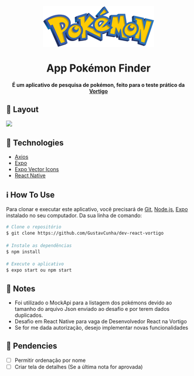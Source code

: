 <h1 align="center">
    <img src="./src/images/pokemon-logo.png" />
    <br>
    <br>
    App Pokémon Finder
</h1>

<h4 align="center">
  É um aplicativo de pesquisa de pokémon, feito para o teste prático da <a href="https://vortigo.digital/">Vortigo</a>
  <br>
</h4>

## :page_facing_up: Layout
<img src="https://vortigo.blob.core.windows.net/files/pokemon/assets/layout-ios.png"/>

## :rocket: Technologies
-  [Axios](https://github.com/axios/axios)
-  [Expo](https://expo.io/)
-  [Expo Vector Icons](https://github.com/expo/vector-icons)
-  [React Native](http://facebook.github.io/react-native/)

## :information_source: How To Use

Para clonar e executar este aplicativo, você precisará de [Git](https://git-scm.com), [Node.js](https://nodejs.org/en/), [Expo](https://expo.io/) instalado no seu computador. Da sua linha de comando:

```bash
# Clone o repositório
$ git clone https://github.com/GustavCunha/dev-react-vortigo

# Instale as dependências
$ npm install

# Execute o aplicativo
$ expo start ou npm start
```

## :scroll: Notes
- Foi utilizado o MockApi para a listagem dos pokémons devido ao tamanho do arquivo Json enviado ao desafio e por terem dados duplicados.
- Desafio em React Native para vaga de Desenvolvedor React na Vortigo 
- Se for me dada autorização, desejo implementar novas funcionalidades

## :pushpin: Pendencies
- [ ] Permitir ordenação por nome
- [ ] Criar tela de detalhes (Se a última nota for aprovada)
